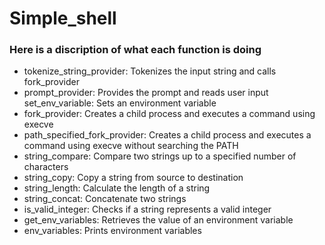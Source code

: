 # Simple_shell

### Here is a discription of what each function is doing
*  tokenize_string_provider:
	Tokenizes the input string and calls fork_provider
*  prompt_provider:
	Provides the prompt and reads user input
set_env_variable:
	 Sets an environment variable
*  fork_provider:
	Creates a child process and executes a command using execve
*  path_specified_fork_provider:
	Creates a child process and executes a command using execve without searching the PATH
*  string_compare:
	Compare two strings up to a specified number of characters
* string_copy:
	Copy a string from source to destination
*  string_length:
	Calculate the length of a string
*  string_concat:
	Concatenate two strings
*  is_valid_integer:
	Checks if a string represents a valid integer
*  get_env_variables:
	Retrieves the value of an environment variable
*  env_variables:
	Prints environment variables
